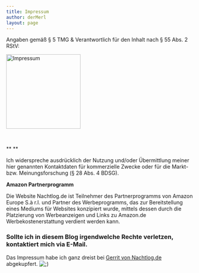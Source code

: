```yaml
---
title: Impressum
author: derMerl
layout: page
---
```

Angaben gemäß § 5 TMG & Verantwortlich für den Inhalt nach § 55 Abs. 2 RStV:

[<img class="alignleft wp-image-556 size-full" src="http://www.sysdump.de/wp-content/uploads/2013/01/Impressum1.png" alt="Impressum" width="200" height="200" />][1]

&nbsp;

** **

Ich widerspreche ausdrücklich der Nutzung und/oder Übermittlung meiner hier genannten Kontaktdaten für kommerzielle Zwecke oder für die Markt- bzw. Meinungsforschung (§ 28 Abs. 4 BDSG).

**Amazon Partnerprogramm**

Die Website Nachtlog.de ist Teilnehmer des Partnerprogramms von Amazon Europe S.à r.l. und Partner des Werbeprogramms, das zur Bereitstellung eines Mediums für Websites konzipiert wurde, mittels dessen durch die Platzierung von Werbeanzeigen und Links zu Amazon.de Werbekostenerstattung verdient werden kann.

### Sollte ich in diesem Blog irgendwelche Rechte verletzen, kontaktiert mich via E-Mail.

Das Impressum habe ich ganz dreist bei <a href="http://www.nachtlog.de/" target="_blank">Gerrit von Nachtlog.de</a> abgekupfert. <img src="http://www.sysdump.de/wp-includes/images/smilies/icon_wink.gif" alt=";)" class="wp-smiley" />

&nbsp;

 [1]: http://www.sysdump.de/wp-content/uploads/2013/01/Impressum1.png